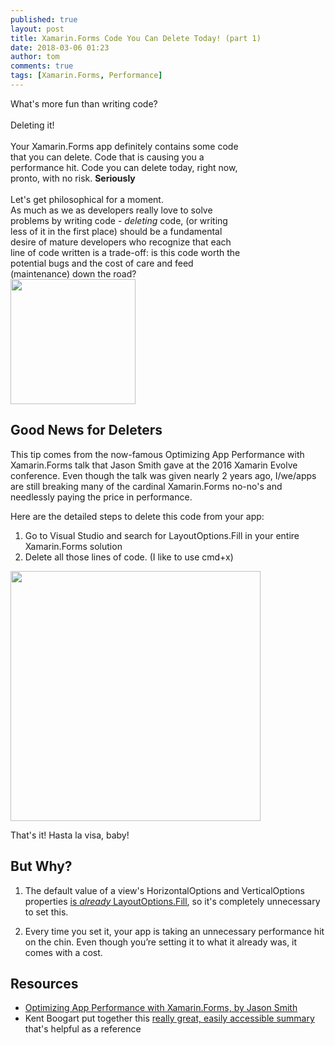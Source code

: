 ```yaml
---
published: true
layout: post
title: Xamarin.Forms Code You Can Delete Today! (part 1)
date: 2018-03-06 01:23
author: tom
comments: true
tags: [Xamarin.Forms, Performance]
---
```


<div>
    <div style="display: inline-block; width: 75%; vertical-align: top;">
    What's more fun than writing code?
    <br/><br/>
    Deleting it! 
    <br/><br/>
    Your Xamarin.Forms app definitely contains some code that you can delete. Code that is causing you a performance hit. Code you can delete today, right now, pronto, with no risk. <b>Seriously</b> 
    <br/><br/>
    Let's get philosophical for a moment. <br/>
    As much as we as developers really love to solve problems by writing code - <i>deleting</i> code, (or writing less of it in the first place) should be a fundamental desire of mature developers who recognize that each line of code written is a trade-off: is this code worth the potential bugs and the cost of care and feed (maintenance) down the road? <br/>
    </div>
    <div style="display: inline-block;" align="top">
        <img src="{{site.baseurl}}/images/XFCodeYouCanDelete/Anti-code.png" style="width: 200px;"/> 
    </div>
</div>



## Good News for Deleters

This tip comes from the now-famous Optimizing App Performance with Xamarin.Forms talk that Jason Smith gave at the 2016 Xamarin Evolve conference. Even though the talk was given nearly 2 years ago, I/we/apps are still breaking many of the cardinal Xamarin.Forms no-no's and needlessly paying the price in performance.  

Here are the detailed steps to delete this code from your app:

1. Go to Visual Studio and search for LayoutOptions.Fill in your entire Xamarin.Forms solution  
2. Delete all those lines of code. (I like to use cmd+x)

<img src="{{site.baseurl}}/images/XFCodeYouCanDelete/FindLayoutOptions.Fill.png" style="width: 400px;"/> 


That's it!  Hasta la visa, baby!  


## But Why?

1. The default value of a view's HorizontalOptions and VerticalOptions properties [is _already_ LayoutOptions.Fill](https://developer.xamarin.com/guides/xamarin-forms/user-interface/layouts/layout-options/#Overview), so it's completely unnecessary to set this.  

1. Every time you set it, your app is taking an unnecessary performance hit on the chin. Even though you’re setting it to what it already was, it comes with a cost.  



## Resources
- [Optimizing App Performance with Xamarin.Forms, by Jason Smith](https://www.youtube.com/watch?v=RZvdql3Ev0E)
- Kent Boogart put together this [really great, easily accessible summary](https://kent-boogaart.com/blog/jason-smith%27s-xamarin-forms-performance-tips) that's helpful as a reference